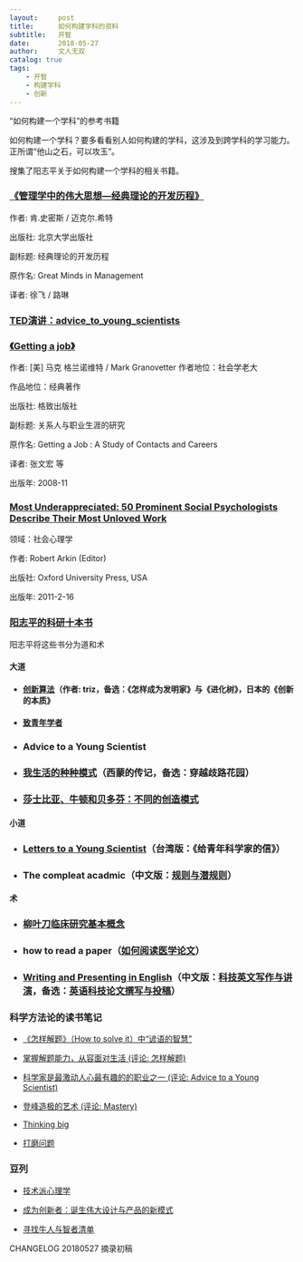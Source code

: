 ```yaml
---
layout:     post
title:      如何构建学科的资料
subtitle:   开智
date:       2018-05-27
author:     文人无双
catalog: true
tags:
    - 开智
    - 构建学科
    - 创新
---
```


“如何构建一个学科”的参考书籍

如何构建一个学科？要多看看别人如何构建的学科，这涉及到跨学科的学习能力。正所谓“他山之石，可以攻玉”。

搜集了阳志平关于如何构建一个学科的相关书籍。

### [《管理学中的伟大思想—经典理论的开发历程》](https://book.douban.com/subject/4896424/)

作者: 肯.史密斯 / 迈克尔.希特

出版社: 北京大学出版社

副标题: 经典理论的开发历程

原作名: Great Minds in Management

译者: 徐飞 / 路琳

### [TED演讲：advice_to_young_scientists](https://www.ted.com/talks/e_o_wilson_advice_to_young_scientists?language=zh-tw#35974)

### [《Getting a job》](https://book.douban.com/subject/3312309/)

作者: [美] 马克 格兰诺维特 / Mark Granovetter
作者地位：社会学老大

作品地位：经典著作

出版社: 格致出版社

副标题: 关系人与职业生涯的研究

原作名: Getting a Job : A Study of Contacts and Careers

译者: 张文宏 等

出版年: 2008-11

### [Most Underappreciated: 50 Prominent Social Psychologists Describe Their Most Unloved Work](https://book.douban.com/subject/10429719/)
领域：社会心理学 

作者: Robert Arkin (Editor)

出版社: Oxford University Press, USA

出版年: 2011-2-16

### [阳志平的科研十本书](https://www.yangzhiping.com/psy/research-ten-book.html)

阳志平将这些书分为道和术

#### 大道

- #### [创新算法](http://book.douban.com/subject/3354596/)（作者: triz，备选：《怎样成为发明家》与《进化树》，日本的《创新的本质》

- #### [致青年学者](http://t.cn/hgQtKr)

- ### Advice to a Young Scientist

- ### [我生活的种种模式](http://book.douban.com/subject/1065156/)（西蒙的传记，备选：穿越歧路花园）

- ### [莎士比亚、牛顿和贝多芬：不同的创造模式](http://book.douban.com/subject/1037290/)

#### 小道

- ### [Letters to a Young Scientist](http://t.cn/zTLQNGl)（台湾版：《给青年科学家的信》）

- ### The compleat acadmic（中文版：[规则与潜规则](http://book.douban.com/subject/3354528/)）

#### 术

- ### [柳叶刀临床研究基本概念](http://book.douban.com/subject/4903644/)

- ### how to read a paper（[如何阅读医学论文](http://book.douban.com/subject/3771593/)）

- ### [Writing and Presenting in English](http://book.douban.com/subject/2135179/)（中文版：[科技英文写作与讲演](http://book.douban.com/subject/2010650/)，备选：[英语科技论文撰写与投稿](http://book.douban.com/subject/6560519/)）

### 科学方法论的读书笔记

- [《怎样解题》（How to solve it）中“谚语的智慧”](http://www.douban.com/note/321217294/)

- [掌握解题能力，从容面对生活 (评论: 怎样解题)](http://book.douban.com/review/6461336/)

- [科学家是最激动人心最有趣的的职业之一 (评论: Advice to a Young Scientist)](http://book.douban.com/review/6545625/)

- [登峰造极的艺术 (评论: Mastery)](http://book.douban.com/review/4975394/)

- [Thinking big](http://www.douban.com/note/300390044/)

- [打磨问题](http://www.douban.com/note/332618080/)

### 豆列

- [技术派心理学](http://book.douban.com/doulist/1222833/)

- [成为创新者：诞生伟大设计与产品的新模式](http://book.douban.com/doulist/1237682/)

- [寻找牛人与智者清单](http://book.douban.com/doulist/3217178/)

CHANGELOG
20180527 摘录初稿
